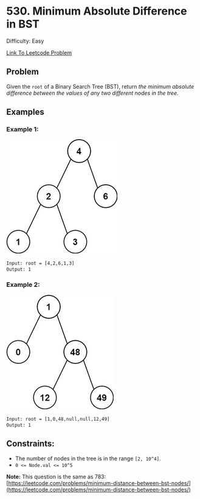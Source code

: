 # 530. Minimum Absolute Difference in BST
Difficulty: Easy

[Link To Leetcode Problem](https://leetcode.com/problems/minimum-absolute-difference-in-bst/)

## Problem
Given the `root` of a Binary Search Tree (BST), return *the minimum absolute difference between the values of any two different nodes in the tree.*

## Examples
### Example 1:
![example1](./example1.jpg)
```
Input: root = [4,2,6,1,3]
Output: 1
```
### Example 2:
![example2](./example2.jpg)
```
Input: root = [1,0,48,null,null,12,49]
Output: 1
```

## Constraints:
- The number of nodes in the tree is in the range `[2, 10^4]`.
- `0 <= Node.val <= 10^5`

**Note:** This question is the same as 783: [https://leetcode.com/problems/minimum-distance-between-bst-nodes/](https://leetcode.com/problems/minimum-distance-between-bst-nodes/)